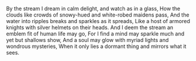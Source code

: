 By the stream I dream in calm delight,
and watch as in a glass,
How the clouds like crowds of snowy-hued and white-robed maidens pass,
And the water into ripples breaks and sparkles as it spreads,
Like a host of armored knights with silver helmets on their heads.
And I deem the stream an emblem fit of human life may go,
For I find a mind may sparkle much and yet but shallows show,
And a soul may glow with myriad lights and wondrous mysteries,
When it only lies a dormant thing and mirrors what it sees.
